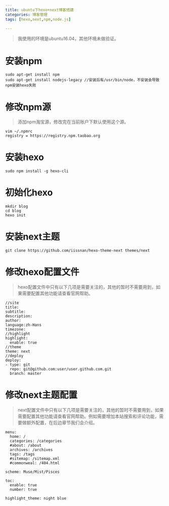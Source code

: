 ```yaml
---
title: ubuntu下hexo+next博客搭建
categories: 博客管理
tags: [hexo,next,npm,node.js]

---
```

> 我使用的环境是ubuntu16.04，其他环境未做验证。

# 安装npm
```
sudo apt-get install npm
sudo apt-get install nodejs-legacy //安装后有/usr/bin/node，不安装会导致npm安装hexo失败
```
# 修改npm源
> 添加npm淘宝源，修改完在当前账户下默认使用这个源。

```
vim ~/.npmrc
registry = https://registry.npm.taobao.org
```
# 安装hexo
```
sudo npm install -g hexo-cli
```
# 初始化hexo
```
mkdir blog
cd blog
hexo init
```
# 安装next主题
```
git clone https://github.com/iissnan/hexo-theme-next themes/next
```

# 修改hexo配置文件
> hexo配置文件中只有以下几项是需要关注的，其他的暂时不需要用到，如果需要配置其他功能请查看官网帮助。
    
```
//site
title:
subtitle: 
description:
author: 
language:zh-Hans
timezone:
//highlight
highlight:
  enable: true
//theme
theme: next
//deploy
deploy:
- type: git
  repo: git@github.com:user/user.github.com.git
  branch: master
```

# 修改next主题配置
> next配置文件中只有以下几项是需要关注的，其他的暂时不需要用到，如果需要配置其他功能请查看官网帮助。例如需要增加本站搜索和评论功能，需要做额外配置，在后边章节我们会介绍。

```
menu:
  home: /
  categories: /categories
  #about: /about
  archives: /archives
  tags: /tags
  #sitemap: /sitemap.xml
  #commonweal: /404.html
```
```
scheme: Muse/Mist/Pisces
```
```
toc:
  enable: true
  number: true
```
```
highlight_theme: night blue
```